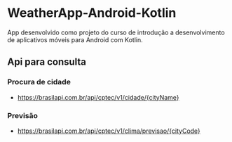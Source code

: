 # WeatherApp-Android-Kotlin
 App desenvolvido como projeto do curso de introdução a desenvolvimento de aplicativos móveis para Android com Kotlin.

 ## Api para consulta
 ### Procura de cidade
 - <https://brasilapi.com.br/api/cptec/v1/cidade/{cityName}>
 ### Previsão
 - <https://brasilapi.com.br/api/cptec/v1/clima/previsao/{cityCode}>
